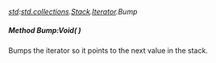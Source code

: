 _[std](../../modules/std/std-module.md):[std.collections](../../modules/std/std-collections.md).[Stack<T>](../../modules/std/std-collections-stack.md).[Iterator](../../modules/std/std-collections-stack-iterator.md).Bump_
##### Method Bump:Void(  )
Bumps the iterator so it points to the next value in the stack.
